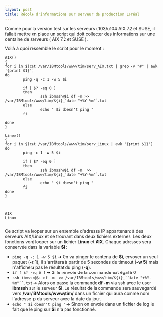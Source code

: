 ```yaml
---
layout: post
title: Récole d'informations sur serveur de production Loréal
---
```


Comme pour la version test sur les serveurs u103/u104 AIX 7.2 et SUSE, il fallait mettre en place un script qui doit collecter des informations sur une centaine de serveurs ( AIX 7.2 et SUSE ). 


Voilà à quoi ressemble le script pour le moment :
```
AIX()
{
for i in $(cat /var/IBMtools/www/tim/serv_AIX.txt | grep -v "#" | awk '{print $1}')
do
        ping -q -c 1 -w 5 $i

        if [ $? -eq 0 ]
        then
                ssh ibmssh@$i df -m >> /var/IBMtools/www/tim/${i}_`date "+%Y-%m"`.txt
        else
                echo " $i doesn't ping "
        fi

done
}

Linux()
{
for i in $(cat /var/IBMtools/www/tim/serv_Linux | awk '{print $1}')
do
        ping -c 1 -w 5 $i

        if [ $? -eq 0 ]
        then
                ssh ibmssh@$i df -m  >> /var/IBMtools/www/tim/${i}_`date "+%Y-%m"`.txt
        else
                echo " $i doesn't ping "
        fi
done
}



AIX
Linux


```


Ce script va looper sur un ensemble d'adresse IP appartenant à des serveurs AIX/Linux et se trouvant dans deux fichiers externes. Les deux fonctions vont looper sur un fichier __Linux__ et __AIX__. Chaque adresses sera conservée dans la variable __$i__ :

- `ping -q -c 1 -w 5 $i` ➔ On va pinger le contenu de __$i__, envoyer un seul paquet (__-c 1__), il s'arrêtera à partir de 5 secondes de timeout (__-w 5__) mais n'affichera pas le résultat du ping (__-q__).
- `if [ $? -eq 0 ]` ➔ Si le renvoie de la commande est égal à 0
- `ssh ibmssh@$i df -m  >> /var/IBMtools/www/tim/${i}_``date "+%Y-%m"``.txt` ➔ Alors on passe la commande __df -m__ via ssh avec le user __ibmssh__ sur le serveur __$i__. Le résultat de la commande sera sauvegardé vers __/var/IBMtools/www/tim/__ dans un fichier qui aura comme nom l'adresse ip du serveur avec la date du jour.
- `echo " $i doesn't ping "` ➔ Sinon on envoie dans un fichier de log le fait que le ping sur __$i__ n'a pas fonctionné.
